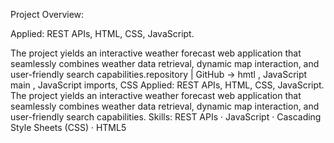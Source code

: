 
Project Overview:

Applied: REST APIs, HTML, CSS, JavaScript.

The project yields an interactive weather forecast web application that seamlessly combines weather data retrieval, dynamic map interaction, and user-friendly search capabilities.repository | GitHub -> hmtl , JavaScript main , JavaScript imports, CSS Applied: REST APIs, HTML, CSS, JavaScript. The project yields an interactive weather forecast web application that seamlessly combines weather data retrieval, dynamic map interaction, and user-friendly search capabilities.
Skills: REST APIs · JavaScript · Cascading Style Sheets (CSS) · HTML5